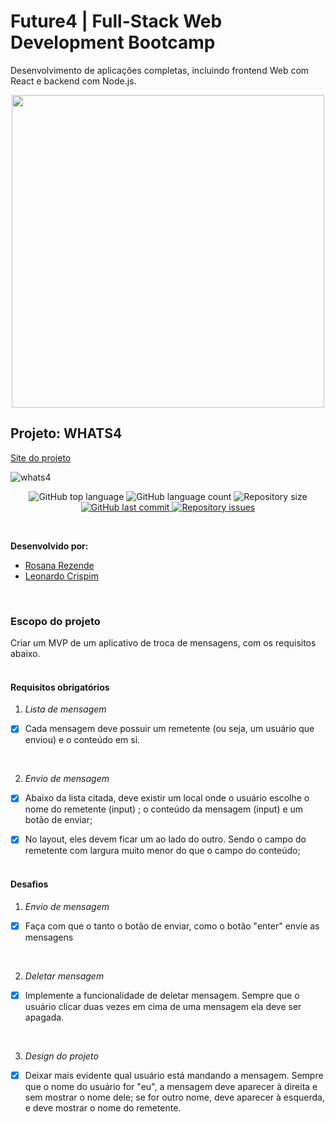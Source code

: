 # Future4 | Full-Stack Web Development Bootcamp
Desenvolvimento de aplicações completas, incluindo frontend Web com React e backend com Node.js.

<p align="center">
  <img  width='500' src='https://user-images.githubusercontent.com/45580434/74607837-f69f5e00-50ba-11ea-97e0-62fab855bcb6.png'>
</p>

## Projeto: WHATS4

[Site do projeto](http://sassy-society.surge.sh/)

![whats4](https://user-images.githubusercontent.com/45580434/74608432-aecf0580-50bf-11ea-8a91-b4e02b45ac96.gif)

<p align="center">
  <img alt="GitHub top language" src="https://img.shields.io/github/languages/top/future4code/sagan-whats4-grupo4">

  <img alt="GitHub language count" src="https://img.shields.io/github/languages/count/future4code/sagan-whats4-grupo4">

  <img alt="Repository size" src="https://img.shields.io/github/repo-size/future4code/sagan-whats4-grupo4">

  <a href="https://github.com/future4code/sagan-whats4-grupo4/commits/master">
    <img alt="GitHub last commit" src="https://img.shields.io/github/last-commit/future4code/sagan-whats4-grupo4">
  </a>

  <a href="https://github.com/future4code/sagan-whats4-grupo4/issues">
    <img alt="Repository issues" src="https://img.shields.io/github/issues/future4code/sagan-whats4-grupo4">
  </a>
</p>
<br>

**Desenvolvido por:** 
* [Rosana Rezende](https://github.com/rosanarezende)
* [Leonardo Crispim](https://github.com/SevenBlueBunnies)
<br>

### Escopo do projeto
Criar um MVP de um aplicativo de troca de mensagens, com os requisitos abaixo.
<br><br>


#### Requisitos obrigatórios


1. *Lista de mensagem*
* [x] Cada mensagem deve possuir um remetente (ou seja, um usuário que enviou) e o conteúdo em si. 
<br>

2. *Envio de mensagem*
* [x] Abaixo da lista citada, deve existir um local onde o usuário escolhe o nome do remetente (input) ; o conteúdo da mensagem (input) e um botão de enviar;
* [x] No layout, eles devem ficar um ao lado do outro. Sendo o campo do remetente com largura muito menor do que o campo do conteúdo;
<br><br>


#### Desafios
1. *Envio de mensagem*
* [x] Faça com que o tanto o botão de enviar, como o botão "enter" envie as mensagens
<br>

2. *Deletar mensagem*
* [x] Implemente a funcionalidade de deletar mensagem. Sempre que o usuário clicar duas vezes em cima de uma mensagem ela deve ser apagada.
<br>

3. *Design do projeto*
* [x] Deixar mais evidente qual usuário está mandando a mensagem. Sempre que o nome do usuário for "eu", a mensagem deve aparecer à direita e sem mostrar o nome dele; se for outro nome, deve aparecer à esquerda, e deve mostrar o nome do remetente.
<br>
